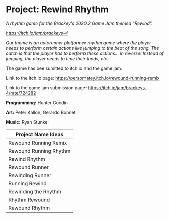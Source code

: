 # Project: Rewind Rhythm 
<i> A rhythm game for the Brackey's 2020.2 Game Jam themed "Rewind". 
  
https://itch.io/jam/brackeys-4

Our theme is an autorunner platformer rhythm game where the player needs to perform certain actions like jumping to the beat of the song. The catch is that the player has to perform these actions... in reverse! Instead of jumping, the player needs to time their lands, etc. </i> 

The game has bee sumitted to itch.io and the game jam. 

Link to the itch.io page: https://persomatey.itch.io/rewound-running-remix

Link to the game jam submission page: https://itch.io/jam/brackeys-4/rate/724282

<b>Programming:</b> Hunter Goodin 

<b>Art:</b> Peter Kallon, Gerardo Bonnet 

<b>Music:</b> Ryan Stunkel 

Project Name Ideas |
------------------ |
Rewound Running Remix | 
Rewound Running Rhythm | 
Rewind Rhythm | 
Rewound Runner | 
Rewinding Runner | 
Running Rewind | 
Rewinding the Rhythm | 
Rhythm Rewound | 
Rewound Rhythm |
